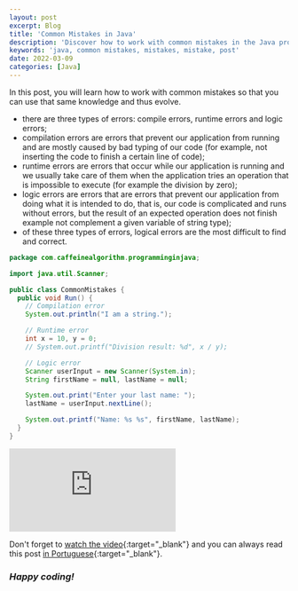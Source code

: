 ```yaml
---
layout: post
excerpt: Blog
title: 'Common Mistakes in Java'
description: 'Discover how to work with common mistakes in the Java programming language. Get answers to your questions with the theory and examples presented.'
keywords: 'java, common mistakes, mistakes, mistake, post'
date: 2022-03-09
categories: [Java]
---
```


In this post, you will learn how to work with common mistakes so that you can use that same knowledge and thus evolve.

- there are three types of errors: compile errors, runtime errors and logic errors;
- compilation errors are errors that prevent our application from running and are mostly caused by bad typing of our code (for example, not inserting the code to finish a certain line of code);
- runtime errors are errors that occur while our application is running and we usually take care of them when the application tries an operation that is impossible to execute (for example the division by zero);
- logic errors are errors that are errors that prevent our application from doing what it is intended to do, that is, our code is complicated and runs without errors, but the result of an expected operation does not finish example not complement a given variable of string type);
- of these three types of errors, logical errors are the most difficult to find and correct.

```java
package com.caffeinealgorithm.programminginjava;

import java.util.Scanner;

public class CommonMistakes {
  public void Run() {
    // Compilation error
    System.out.println("I am a string.");

    // Runtime error
    int x = 10, y = 0;
    // System.out.printf("Division result: %d", x / y);

    // Logic error
    Scanner userInput = new Scanner(System.in);
    String firstName = null, lastName = null;

    System.out.print("Enter your last name: ");
    lastName = userInput.nextLine();

    System.out.printf("Name: %s %s", firstName, lastName);
  }
}
```

<div class="video-container">
  <iframe src="https://www.youtube.com/embed/HCclW4TLSyY" frameborder="0" allowfullscreen></iframe>
</div>

Don't forget to [watch the video](https://youtu.be/HCclW4TLSyY){:target="\_blank"} and you can always read this post [in Portuguese](https://caffeinealgorithm.com/blog/20220309/erros-comuns-em-java/){:target="\_blank"}.

### _Happy coding!_
